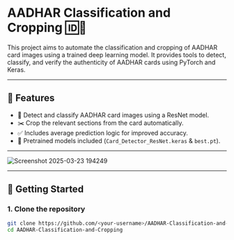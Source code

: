# AADHAR Classification and Cropping 🆔📸

This project aims to automate the classification and cropping of AADHAR card images using a trained deep learning model. It provides tools to detect, classify, and verify the authenticity of AADHAR cards using PyTorch and Keras.

---

## 🔧 Features
- 📄 Detect and classify AADHAR card images using a ResNet model.
- ✂️ Crop the relevant sections from the card automatically.
- ✅ Includes average prediction logic for improved accuracy.
- 🧠 Pretrained models included (`Card_Detector_ResNet.keras` & `best.pt`).

---

![Screenshot 2025-03-23 194249](https://github.com/user-attachments/assets/deeb9e74-3cee-440d-8b48-30382529040d)

---

## 🚀 Getting Started

### 1. Clone the repository
```bash
git clone https://github.com/<your-username>/AADHAR-Classification-and-Cropping.git
cd AADHAR-Classification-and-Cropping
```
